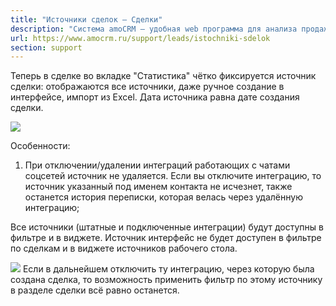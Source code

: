 ```yaml
---
title: "Источники сделок — Сделки"
description: "Система amoCRM – удобная web программа для анализа продаж, доступная в режиме online из любой точки мира! Подробности узнавайте по указанным на сайте телефонам в Москве."
url: https://www.amocrm.ru/support/leads/istochniki-sdelok
section: support
---
```


Теперь в сделке во вкладке "Статистика" чётко фиксируется источник сделки: отображаются все источники, даже ручное создание в интерфейсе, импорт из Excel. Дата источника равна дате создания сделки.

![](/uploads/2022/03/istochniki-sdelok.png)

Особенности:  
1. При отключении/удалении интеграций работающих с чатами соцсетей источник не удаляется. Если вы отключите интеграцию, то источник указанный под именем контакта не исчезнет, также останется история переписки, которая велась через удалённую интеграцию;

Все источники (штатные и подключенные интеграции) будут доступны в фильтре и в виджете. Источник интерфейс не будет доступен в фильтре по сделкам и в виджете источников рабочего стола.

![](/uploads/2022/03/istochniki-sdelok2.png) Если в дальнейшем отключить ту интеграцию, через которую была создана сделка, то возможность применить фильтр по этому источнику в разделе сделки всё равно останется.